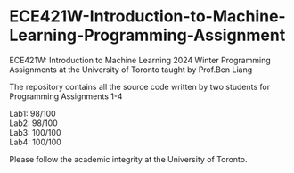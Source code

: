 # ECE421W-Introduction-to-Machine-Learning-Programming-Assignment
ECE421W: Introduction to Machine Learning 2024 Winter Programming Assignments at the University of Toronto taught by Prof.Ben Liang 

The repository contains all the source code written by two students for Programming Assignments 1-4

Lab1: 98/100 \
Lab2: 98/100 \
Lab3: 100/100 \
Lab4: 100/100

Please follow the academic integrity at the University of Toronto.
